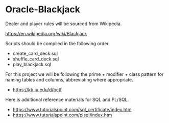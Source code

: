 # Oracle-Blackjack

Dealer and player rules will be sourced from Wikipedia.

https://en.wikipedia.org/wiki/Blackjack

Scripts should be compiled in the following order.
* create_card_deck.sql
* shuffle_card_deck.sql
* play_blackjack.sql

For this project we will be following the prime + modifier + class pattern for naming tables and columns, abbreviating where appropriate.

* https://kb.iu.edu/d/bctf

Here is additional reference materials for SQL and PL/SQL.

* https://www.tutorialspoint.com/sql_certificate/index.htm
* https://www.tutorialspoint.com/plsql/index.htm

